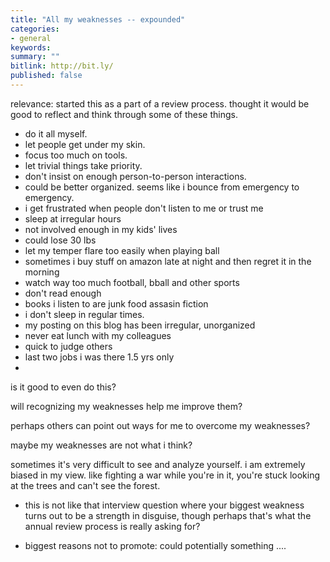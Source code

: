 ```yaml
---
title: "All my weaknesses -- expounded"
categories:
- general
keywords:
summary: ""
bitlink: http://bit.ly/
published: false
---
```


relevance: started this as a part of a review process. thought it would be good to reflect and think through some of these things.

- do it all myself.
- let people get under my skin.
- focus too much on tools.
- let trivial things take priority.
- don't insist on enough person-to-person interactions.
- could be better organized. seems like i bounce from emergency to emergency.
- i get frustrated when people don't listen to me or trust me
- sleep at irregular hours
- not involved enough in my kids' lives
- could lose 30 lbs
- let my temper flare too easily when playing ball
- sometimes i buy stuff on amazon late at night and then regret it in the morning
- watch way too much football, bball and other sports
- don't read enough
- books i listen to are junk food assasin fiction
- i don't sleep in regular times.
- my posting on this blog has been irregular, unorganized
- never eat lunch with my colleagues
- quick to judge others
- last two jobs i was there 1.5 yrs only
-

is it good to even do this?

will recognizing my weaknesses help me improve them?

perhaps others can point out ways for me to overcome my weaknesses?

maybe my weaknesses are not what i think?

sometimes it's very difficult to see and analyze yourself. i am extremely biased in my view. like fighting a war while you're in it, you're stuck looking at the trees and can't see the forest.

- this is not like that interview question where your biggest weakness turns out to be a strength in disguise, though perhaps that's what the annual review process is really asking for?

- biggest reasons not to promote: could potentially something ....
